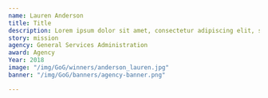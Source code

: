 ```yaml
---
name: Lauren Anderson
title: Title
description: Lorem ipsum dolor sit amet, consectetur adipiscing elit, sed do eiusmod tempor incididunt ut labore et dolore magna aliqua.
story: mission
agency: General Services Administration
award: Agency
Year: 2018
image: "/img/GoG/winners/anderson_lauren.jpg"
banner: "/img/GoG/banners/agency-banner.png"

---
```

